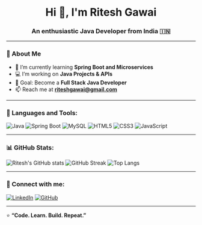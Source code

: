 <h1 align="center">Hi 👋, I'm Ritesh Gawai</h1>
<h3 align="center">An enthusiastic Java Developer from India 🇮🇳</h3>

---

### 💫 About Me
- 🌱 I’m currently learning **Spring Boot and Microservices**
- 💻 I’m working on **Java Projects & APIs**
- 🎯 Goal: Become a **Full Stack Java Developer**
- 📫 Reach me at **riteshgawai@gmail.com**

---

### 🧠 Languages and Tools:
![Java](https://img.shields.io/badge/Java-ED8B00?style=for-the-badge&logo=openjdk&logoColor=white)
![Spring Boot](https://img.shields.io/badge/Spring%20Boot-6DB33F?style=for-the-badge&logo=springboot&logoColor=white)
![MySQL](https://img.shields.io/badge/MySQL-005C84?style=for-the-badge&logo=mysql&logoColor=white)
![HTML5](https://img.shields.io/badge/HTML5-E34F26?style=for-the-badge&logo=html5&logoColor=white)
![CSS3](https://img.shields.io/badge/CSS3-1572B6?style=for-the-badge&logo=css3&logoColor=white)
![JavaScript](https://img.shields.io/badge/JavaScript-323330?style=for-the-badge&logo=javascript&logoColor=F7DF1E)

---

### 📊 GitHub Stats:
![Ritesh's GitHub stats](https://github-readme-stats.vercel.app/api?username=Ritesh-Gawai&show_icons=true&theme=radical)
![GitHub Streak](https://github-readme-streak-stats.herokuapp.com/?user=Ritesh-Gawai&theme=radical)
![Top Langs](https://github-readme-stats.vercel.app/api/top-langs/?username=Ritesh-Gawai&layout=compact&theme=radical)

---

### 🤝 Connect with me:
[![LinkedIn](https://img.shields.io/badge/LinkedIn-blue?style=for-the-badge&logo=linkedin)](https://www.linkedin.com/in/ritesh-gawai-48b42825b/)
[![GitHub](https://img.shields.io/badge/GitHub-black?style=for-the-badge&logo=github)](https://github.com/Ritesh-Gawai)

---

⭐ **“Code. Learn. Build. Repeat.”**
